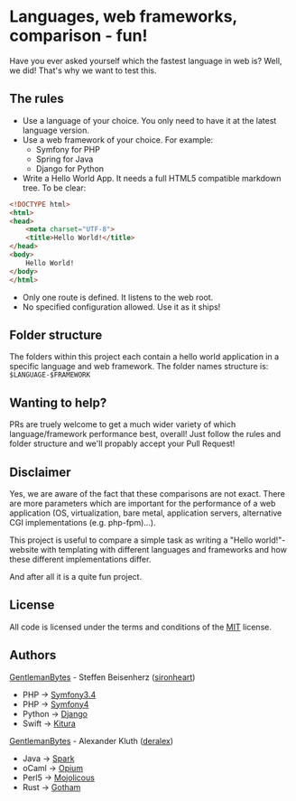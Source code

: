 # Languages, web frameworks, comparison - fun!
Have you ever asked yourself which the fastest language in web is? Well, we did! That's why we want to test this.

## The rules
- Use a language of your choice. You only need to have it at the latest language version.
- Use a web framework of your choice. For example:
  - Symfony for PHP
  - Spring for Java
  - Django for Python
- Write a Hello World App. It needs a full HTML5 compatible markdown tree. To be clear: 
```html
<!DOCTYPE html>
<html>
<head>
    <meta charset="UTF-8">
    <title>Hello World!</title>
</head>
<body>
    Hello World!
</body>
</html>
```
- Only one route is defined. It listens to the web root.
- No specified configuration allowed. Use it as it ships!

## Folder structure
The folders within this project each contain a hello world application in a specific language and web framework. The folder names structure is: `$LANGUAGE-$FRAMEWORK`

## Wanting to help?
PRs are truely welcome to get a much wider variety of which language/framework performance best, overall! Just follow the rules and folder structure and we'll propably accept your Pull Request!

## Disclaimer
Yes, we are aware of the fact that these comparisons are not exact. There are more parameters which are important for the performance
of a web application (OS, virtualization, bare metal, application servers, alternative CGI implementations (e.g. php-fpm)...).

This project is useful to compare a simple task as writing a "Hello world!"-website with templating with different languages and frameworks and
how these different implementations differ.

And after all it is a quite fun project.

## License
All code is licensed under the terms and conditions of the [MIT](https://opensource.org/licenses/MIT) license.

## Authors
[GentlemanBytes](https://gentlemanbytes.com) - Steffen Beisenherz ([sironheart](https://github.com/sironheart))
- PHP -> [Symfony3.4](https://symfony.com/)
- PHP -> [Symfony4](https://symfony.com/)
- Python -> [Django](https://www.djangoproject.com/)
- Swift -> [Kitura](https://www.kitura.io/)

[GentlemanBytes](https://gentlemanbytes.com) - Alexander Kluth ([deralex](https://github.com/deralex))
- Java -> [Spark](http://sparkjava.com/)
- oCaml -> [Opium](https://github.com/rgrinberg/opium)
- Perl5 -> [Mojolicous](https://mojolicious.org/)
- Rust -> [Gotham](https://gotham.rs/)
